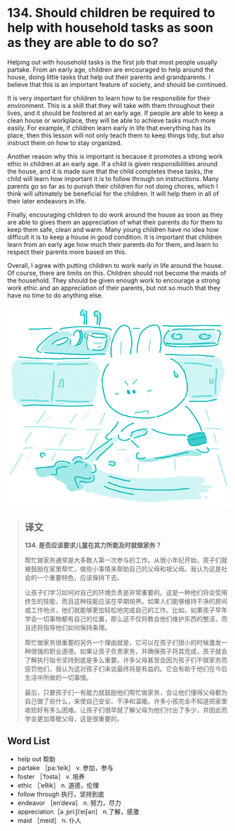 # 134. Should children be required to help with household tasks as soon as they are able to do so?

Helping out with household tasks is the first job that most people usually partake. From an early age, children are encouraged to help around the house, doing little tasks that help out their parents and grandparents. I believe that this is an important feature of society, and should be continued.

It is very important for children to learn how to be responsible for their environment. This is a skill that they will take with them throughout their lives, and it should be fostered at an early age. If people are able to keep a clean house or workplace, they will be able to achieve tasks much more easily. For example, if children learn early in life that everything has its place, then this lesson will not only teach them to keep things tidy, but also instruct them on how to stay organized.

Another reason why this is important is because it promotes a strong work ethic in children at an early age. If a child is given responsibilities around the house, and it is made sure that the child completes these tasks, the child will learn how important it is to follow through on instructions. Many parents go so far as to punish their children for not doing chores, which I think will ultimately be beneficial for the children. It will help them in all of their later endeavors in life.

Finally, encouraging children to do work around the house as soon as they are able to gives them an appreciation of what their parents do for them to keep them safe, clean and warm. Many young children have no idea how difficult it is to keep a house in good condition. It is important that children learn from an early age how much their parents do for them, and learn to respect their parents more based on this.

Overall, I agree with putting children to work early in life around the house. Of course, there are limits on this. Children should not become the maids of the household. They should be given enough work to encourage a strong work ethic and an appreciation of their parents, but not so much that they have no time to do anything else.

![](.gitbook/assets/toefl-ibt-high-score-essays-134.jpg)

> ## 译文
>
> **134. 是否应该要求儿童在其力所能及时就做家务？**
>
> 帮忙做家务通常是大多数人第一次参与的工作。从很小年纪开始，孩子们就被鼓励在家里帮忙，做些小事情来帮助自己的父母和祖父母。我认为这是社会的一个重要特色，应该保持下去。
>
> 让孩子们学习如何对自己的环境负责是非常重要的。这是一种他们将会受用终生的技能，而且这种技能应该在早期培养。如果人们能够维持干净的房间或工作地点，他们就能够更加轻松地完成自己的工作。比如，如果孩子早年学会一切事物都有自己的位置，那么这不仅将教会他们维护东西的整洁，而且还将指导他们如何保持条理。
>
> 帮忙做家务很重要的另外一个理由就是，它可以在孩子们很小的时候激发一种很强的职业道德。如果让孩子负责家务，并确保孩子将其完成，孩子就会了解执行指令坚持到底是多么重要。许多父母甚至会因为孩子们不做家务而惩罚他们，我认为这对孩子们来说最终将是有益的。它会有助于他们在今后生活中所做的一切事情。
>
> 最后，只要孩子们一有能力就鼓励他们帮忙做家务，会让他们懂得父母都为自己做了些什么，来使自己安全、干净和温暖。许多小孩完全不知道把家里收拾好有多么困难。让孩子们很早就了解父母为他们付出了多少，并因此而学会更加尊敬父母，这是很重要的。

## Word List

* help out 帮助
* partake ［pa:ˈteik］ v. 参加，参与
* foster ［ˈfɔstə］ v. 培养
* ethic ［ˈeθik］ n. 道德，伦理
* follow through 执行，坚持到底
* endeavor ［enˈdevə］ n. 努力，尽力
* appreciation［ə ˌpri:ʃiˈeiʃən］ n.了解，感激
* maid ［meid］ n. 仆人

